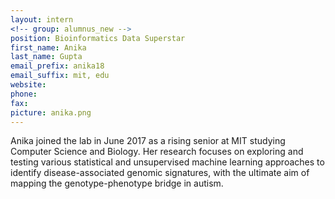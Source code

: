 ```yaml
---
layout: intern
<!-- group: alumnus_new -->
position: Bioinformatics Data Superstar
first_name: Anika
last_name: Gupta
email_prefix: anika18
email_suffix: mit, edu
website:
phone:
fax:
picture: anika.png
---
```


Anika joined the lab in June 2017 as a rising senior at MIT studying Computer Science and Biology. Her research focuses on exploring and testing various statistical and unsupervised machine learning approaches to identify disease-associated genomic signatures, with the ultimate aim of mapping the genotype-phenotype bridge in autism.
